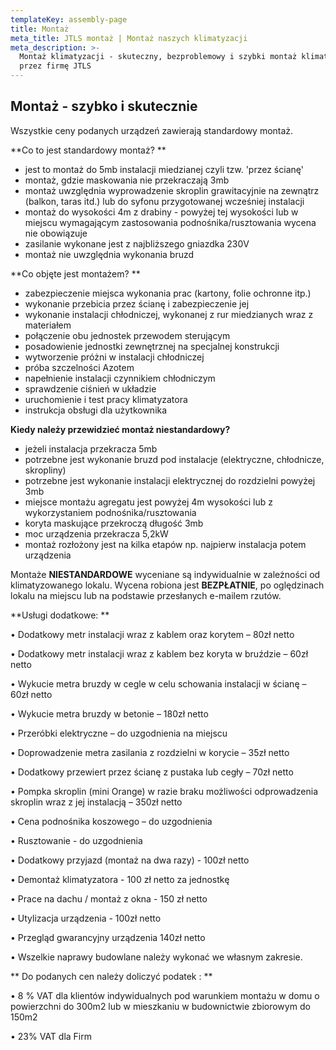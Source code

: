 ```yaml
---
templateKey: assembly-page
title: Montaż
meta_title: JTLS montaż | Montaż naszych klimatyzacji
meta_description: >-
  Montaż klimatyzacji - skuteczny, bezproblemowy i szybki montaż klimatyzacji
  przez firmę JTLS
---
```

## Montaż - szybko i skutecznie

Wszystkie ceny podanych urządzeń zawierają standardowy montaż. 

**Co to jest standardowy montaż? **

* jest to montaż do 5mb instalacji miedzianej czyli tzw. 'przez ścianę' 
* montaż, gdzie maskowania nie przekraczają 3mb
* montaż uwzględnia wyprowadzenie skroplin grawitacyjnie na zewnątrz (balkon, taras itd.) lub do syfonu przygotowanej wcześniej instalacji 
* montaż do wysokości 4m z drabiny - powyżej tej wysokości lub w miejscu wymagającym zastosowania podnośnika/rusztowania wycena nie obowiązuje 
* zasilanie wykonane jest z najbliższego gniazdka 230V
* montaż nie uwzględnia wykonania bruzd

**Co objęte jest montażem? **

* zabezpieczenie miejsca wykonania prac (kartony, folie ochronne itp.)
* wykonanie przebicia przez ścianę i zabezpieczenie jej 
* wykonanie instalacji chłodniczej, wykonanej z rur miedzianych wraz z materiałem
* połączenie obu jednostek przewodem sterującym
* posadowienie jednostki zewnętrznej na specjalnej konstrukcji
* wytworzenie próżni w instalacji chłodniczej
* próba szczelności Azotem
* napełnienie instalacji czynnikiem chłodniczym
* sprawdzenie ciśnień w układzie 
* uruchomienie i test pracy klimatyzatora
* instrukcja obsługi dla użytkownika

**Kiedy należy przewidzieć montaż niestandardowy?**

* jeżeli instalacja przekracza 5mb
* potrzebne jest wykonanie bruzd pod instalacje (elektryczne, chłodnicze, skropliny)
* potrzebne jest wykonanie instalacji elektrycznej do rozdzielni powyżej 3mb 
* miejsce montażu agregatu jest powyżej 4m wysokości lub z wykorzystaniem podnośnika/rusztowania
* koryta maskujące przekroczą długość 3mb
* moc urządzenia przekracza 5,2kW
* montaż rozłożony jest na kilka etapów np. najpierw instalacja potem urządzenia 

Montaże **NIESTANDARDOWE** wyceniane są indywidualnie w zależności od klimatyzowanego lokalu. Wycena robiona jest **BEZPŁATNIE**, po oględzinach lokalu na miejscu lub na podstawie przesłanych e-mailem rzutów.

**Usługi dodatkowe:**

• Dodatkowy metr instalacji wraz z kablem oraz korytem – 80zł netto

• Dodatkowy metr instalacji wraz z kablem bez koryta w bruździe – 60zł netto

• Wykucie metra bruzdy w cegle w celu schowania instalacji w ścianę – 60zł netto

• Wykucie metra bruzdy w betonie – 180zł netto

• Przeróbki elektryczne – do uzgodnienia na miejscu

• Doprowadzenie metra zasilania z rozdzielni w korycie – 35zł netto

• Dodatkowy przewiert przez ścianę z pustaka lub cegły – 70zł netto

• Pompka skroplin (mini Orange) w razie braku możliwości odprowadzenia skroplin wraz z jej instalacją – 350zł netto

• Cena podnośnika koszowego – do uzgodnienia

• Rusztowanie - do uzgodnienia

• Dodatkowy przyjazd (montaż na dwa razy) - 100zł netto  

• Demontaż klimatyzatora - 100 zł netto za jednostkę

• Prace na dachu / montaż z okna - 150 zł netto

• Utylizacja urządzenia - 100zł netto 

• Przegląd gwarancyjny urządzenia 140zł netto

• Wszelkie naprawy budowlane należy wykonać we własnym zakresie.



**Do podanych cen należy doliczyć podatek :**

• 8 % VAT dla klientów indywidualnych pod warunkiem montażu w domu o powierzchni do 300m2 lub w mieszkaniu w budownictwie zbiorowym do 150m2

• 23% VAT dla Firm
